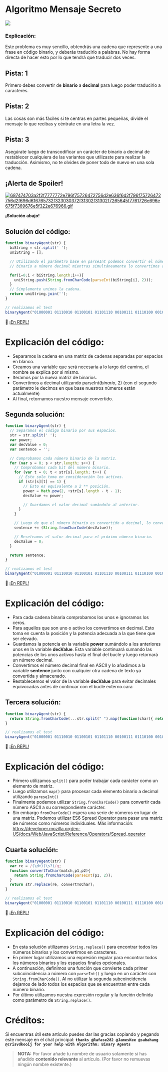 # Algoritmo Mensaje Secreto

![](http://i.imgur.com/HSwaSFK.jpg)

### Explicación:

Este problema es muy sencillo, obtendrás una cadena que represente a una frase en código binario, y deberás traducirlo a palabras. No hay forma directa de hacer esto por lo que tendrá que traducir dos veces.

## Pista: 1

Primero debes convertir de **binario** a **decimal** para luego poder traducirlo a caracteres.

## Pista: 2

Las cosas son más fáciles si te centras en partes pequeñas, divide el mensaje lo que recibas y céntrate en una letra la vez.

## Pista: 3

Asegúrate luego de transcodificar un carácter de binario a decimal de restablecer cualquiera de las variantes que utilizaste para realizar la traducción. Asimismo, no te olvides de poner todo de nuevo en una sola cadena.

## ¡Alerta de Spoiler!

[![687474703a2f2f7777772e796f75726472756d2e636f6d2f796f75726472756d2f696d616765732f323030372f31302f31302f7265645f7761726e696e675f7369676e5f322e676966.gif](https://files.gitter.im/FreeCodeCamp/Wiki/nlOm/thumb/687474703a2f2f7777772e796f75726472756d2e636f6d2f796f75726472756d2f696d616765732f323030372f31302f31302f7265645f7761726e696e675f7369676e5f322e676966.gif)](https://files.gitter.im/FreeCodeCamp/Wiki/nlOm/687474703a2f2f7777772e796f75726472756d2e636f6d2f796f75726472756d2f696d616765732f323030372f31302f31302f7265645f7761726e696e675f7369676e5f322e676966.gif)

**¡Solución abajo!**

## Solución del código:

```javascript
function binaryAgent(str) {
  biString = str.split(' ');
  uniString = [];

  // Utilizando el parámetro base en parseInt podemos convertir el número
  // binario a número decimal mientras simultáneamente lo convertimos a carácter.

  for(i=0;i < biString.length;i++){
    uniString.push(String.fromCharCode(parseInt(biString[i], 2))); 
  }
  // Simplemente unimos la cadena.
  return uniString.join('');
}

// realizamos el test
binaryAgent("01000001 01110010 01100101 01101110 00100111 01110100 00100000 01100010 01101111 01101110 01100110 01101001 01110010 01100101 01110011 00100000 01100110 01110101 01101110 00100001 00111111");
```

:rocket: [¡En REPL!](https://repl.it/CLnm/0)

# Explicación del código:

- Separamos la cadena en una matriz de cadenas separadas por espacios en blanco.
- Creamos una variable que será necesaria a lo largo del camino, el nombre se explica por si mismo.
- Iteramos por la nueva matriz de binarios.
- Convertimos a decimal utilizando parseInt(_binario_, 2) (con el segundo parámetro le decimos en que base nuestros números están actualmente)
- Al final, retornamos nuestro mensaje convertido.

## Segunda solución:

```javascript
function binaryAgent(str) {
  // Separamos el código binario por sus espacios.
  str = str.split(' ');
  var power;
  var decValue = 0;
  var sentence = '';

  // Comprobamos cada número binario de la matriz.
  for (var s = 0; s < str.length; s++) {
    // Comprobamos cada bit del número binario.
    for (var t = 0; t < str[s].length; t++) {
      // Esto solo toma en consideración los activos.
      if (str[s][t] == 1) {
        // Esto es equivalente a 2 ** posición.
        power = Math.pow(2, +str[s].length - t - 1);
        decValue += power;

        // Guardamos el valor decimal sumándolo al anterior.
      }
    }

    // Luego de que el número binario es convertido a decimal, lo convertimos en una cadena y lo guardamos.
    sentence += (String.fromCharCode(decValue));

    // Reseteamos el valor decimal para el próximo número binario.
    decValue = 0;
  }

  return sentence;
}

// realizamos el test
binaryAgent("01000001 01110010 01100101 01101110 00100111 01110100 00100000 01100010 01101111 01101110 01100110 01101001 01110010 01100101 01110011 00100000 01100110 01110101 01101110 00100001 00111111");
```

:rocket: [¡En REPL!](https://repl.it/CLno/0)

# Explicación del código:

- Para cada cadena binaria comprobamos los unos e ignoramos los ceros.
- Para aquellos que son uno o activo los convertimos en decimal. Esto toma en cuenta la posición y la potencia adecuada a la que tiene que ser elevado.
- Guardamos la potencia en la variable **power** sumándolo a los anteriores unos en la variable **decValue**. Esta variable continuará sumando las potencias de los unos activos hasta el final del bucle y luego retornará un número decimal.
- Convertimos el número decimal final en ASCII y lo añadimos a la variable **sentence** junto con cualquier otra cadena de texto ya convertida y almacenado.
- Restablecemos el valor de la variable **decValue** para evitar decimales equivocadas antes de continuar con el bucle externo.cara

## Tercera solución:

```javascript
function binaryAgent(str) {
  return String.fromCharCode(...str.split(" ").map(function(char){ return parseInt(char, 2); }));
}

// realizamos el test
binaryAgent("01000001 01110010 01100101 01101110 00100111 01110100 00100000 01100010 01101111 01101110 01100110 01101001 01110010 01100101 01110011 00100000 01100110 01110101 01101110 00100001 00111111");
```

:rocket: [¡En REPL!](https://repl.it/CLnp/0)

# Explicación del código:

- Primero utilizamos `split()` para poder trabajar cada carácter como un elemento de matriz.
- Luego utilizamos `map()` para procesar cada elemento binario a decimal utilizando `pareseInt()`
- Finalmente podemos utilizar `String.fromCharCode()` para convertir cada número ASCII a su correspondiente carácter.
- Sin embargo `fromCharCode()` espera una serie de números en lugar de una matriz. Podemos utilizar ES6 Spread Operator para pasar una matriz de números como números individuales. Más información: <https://developer.mozilla.org/en-US/docs/Web/JavaScript/Reference/Operators/Spread_operator>

## Cuarta solución:

```javascript
function binaryAgent(str) {
  var re = /(\d+)(\s?)/g;
  function convertToChar(match,p1,p2){
    return String.fromCharCode(parseInt(p1, 2));
  }
  return str.replace(re, convertToChar);
}

// realizamos el test
binaryAgent("01000001 01110010 01100101 01101110 00100111 01110100 00100000 01100010 01101111 01101110 01100110 01101001 01110010 01100101 01110011 00100000 01100110 01110101 01101110 00100001 00111111");
```

:rocket: [¡En REPL!](https://repl.it/CLnr/0)

# Explicación del código:

- En esta solución utilizamos `String.replace()` para encontrar todos los números binarios y los convertimos en caracteres.
- En primer lugar utilizamos una expresión regular para encontrar todos los números binarios y los espacios finales opcionales.
- A continuación, definimos una función que convierte cada primer subcoincidencia a número con `parseInt()` y luego en un carácter con `String.fromCharCode()`. Al no utilizar la segunda subcoincidencia dejamos de lado todos los espacios que se encuentran entre cada número binario.
- Por último utilizamos nuestra expresión regular y la función definida como parámetro de `String.replace()`.

# Créditos:

Si encuentras útil este artículo puedes dar las gracias copiando y pegando este mensaje en el chat principal: **`thanks @Rafase282 @JamesKee @sabahang @crisvdkooij for your help with Algorithm: Binary Agents`**

> **NOTA:** Por favor añade tu nombre de usuario solamente si has añadido **contenido relevante** al artículo. (Por favor no remuevas ningún nombre existente.)
